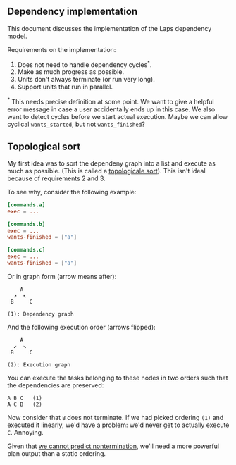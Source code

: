 ## Dependency implementation

This document discusses the implementation of the Laps dependency model.

Requirements on the implementation:

 1. Does not need to handle dependency cycles<sup>*</sup>.
 2. Make as much progress as possible.
 3. Units don't always terminate (or run very long).
 4. Support units that run in parallel.

<sup>*</sup> This needs precise definition at some point. We want to give a
helpful error message in case a user accidentally ends up in this case. We also
want to detect cycles before we start actual execution. Maybe we can allow
cyclical `wants_started`, but not `wants_finished`?

## Topological sort

My first idea was to sort the dependeny graph into a list and execute as much
as possible. (This is called a [topologicale sort][topo-sort]). This isn't
ideal because of requirements 2 and 3.

To see why, consider the following example:

```toml
[commands.a]
exec = ...

[commands.b]
exec = ...
wants-finished = ["a"]

[commands.c]
exec = ...
wants-finished = ["a"]
```

Or in graph form (arrow means after):

```
    A
  ↗  ↖
 B     C

(1): Dependency graph
```

And the following execution order (arrows flipped):

```
    A
  ↙  ↘
 B     C

(2): Execution graph
```

You can execute the tasks belonging to these nodes in two orders such that the
dependencies are preserved:

```
A B C   (1)
A C B   (2)
```

Now consider that `B` does not terminate. If we had picked ordering `(1)` and
executed it linearly, we'd have a problem: we'd never get to actually execute
`C`. Annoying.

Given that [we cannot predict nontermination][hp], we'll need a more powerful
plan output than a static ordering.

 [topo-sort]:https://en.wikipedia.org/wiki/Topological_sorting
 [hp]:https://en.wikipedia.org/wiki/Halting_Problem
